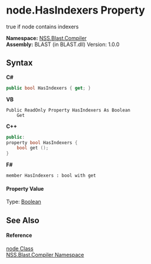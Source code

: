 # node.HasIndexers Property 
 

true if node contains indexers

**Namespace:**&nbsp;<a href="26a25caa-f50b-92ad-f15c-dbb9db1493ae">NSS.Blast.Compiler</a><br />**Assembly:**&nbsp;BLAST (in BLAST.dll) Version: 1.0.0

## Syntax

**C#**<br />
``` C#
public bool HasIndexers { get; }
```

**VB**<br />
``` VB
Public ReadOnly Property HasIndexers As Boolean
	Get
```

**C++**<br />
``` C++
public:
property bool HasIndexers {
	bool get ();
}
```

**F#**<br />
``` F#
member HasIndexers : bool with get

```


#### Property Value
Type: <a href="https://docs.microsoft.com/dotnet/api/system.boolean" target="_blank" rel="noopener noreferrer">Boolean</a>

## See Also


#### Reference
<a href="7dc9b7e9-64ad-f224-ae1a-4e6639739f56">node Class</a><br /><a href="26a25caa-f50b-92ad-f15c-dbb9db1493ae">NSS.Blast.Compiler Namespace</a><br />